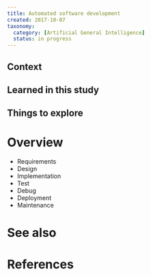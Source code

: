 ```yaml
---
title: Automated software development
created: 2017-10-07
taxonomy:
  category: [Artificial General Intelligence]
  status: in progress
---
```


## Context

## Learned in this study

## Things to explore

# Overview
* Requirements
* Design
* Implementation
* Test
* Debug
* Deployment
* Maintenance

# See also

# References
